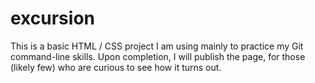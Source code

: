 # excursion
This is a basic HTML / CSS project I am using mainly to practice my Git command-line skills. Upon completion, I will publish the page, for those (likely few) who are curious to see how it turns out.
